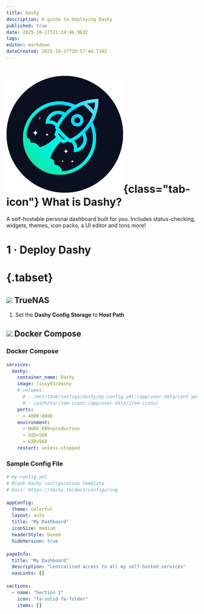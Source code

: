 ```yaml
---
title: Dashy
description: A guide to deploying Dashy
published: true
date: 2025-10-27T21:24:46.963Z
tags: 
editor: markdown
dateCreated: 2025-10-27T20:57:44.719Z
---
```


# ![](/dashy.png){class="tab-icon"} What is Dashy?
A self-hostable personal dashboard built for you. Includes status-checking, widgets, themes, icon packs, a UI editor and tons more! 

# 1 · Deploy Dashy
# {.tabset}
## <img src="/truenas.png" class="tab-icon"> TrueNAS

1. Set the **Dashy Config Storage** to **Host Path**

## <img src="/docker.png" class="tab-icon"> Docker Compose
### Docker Compose
```yaml
services:
  dashy:
    container_name: Dashy
    image: lissy93/dashy
    # volumes:
      # - /mnt/tank/configs/dashy/my-config.yml:/app/user-data/conf.yml
      # - /path/to/item-icons:/app/user-data/item-icons/
    ports:
      - 4000:8080
    environment:
      - NODE_ENV=production
      - UID=568
      - GID=568
    restart: unless-stopped
```

### Sample Config File
```yaml
# my-config.yml
# Blank Dashy configuration template
# Docs: https://dashy.to/docs/configuring

appConfig:
  theme: colorful
  layout: auto
  title: "My Dashboard"
  iconSize: medium
  headerStyle: boxed
  hideVersion: true

pageInfo:
  title: "My Dashboard"
  description: "Centralized access to all my self-hosted services"
  navLinks: []

sections:
  - name: "Section 1"
    icon: "fa-solid fa-folder"
    items: []
```